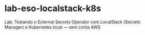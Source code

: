 # lab-eso-localstack-k8s
Lab: Testando o External Secrets Operator com LocalStack (Secrets Manager) e Kubernetes local — sem conta AWS
